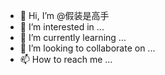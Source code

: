 - 👋 Hi, I’m @假装是高手
- 👀 I’m interested in ...
- 🌱 I’m currently learning ...
- 💞️ I’m looking to collaborate on ...
- 📫 How to reach me ...

<!---
heluping/heluping is a ✨ special ✨ repository because its `README.md` (this file) appears on your GitHub profile.
You can click the Preview link to take a look at your changes.
--->
